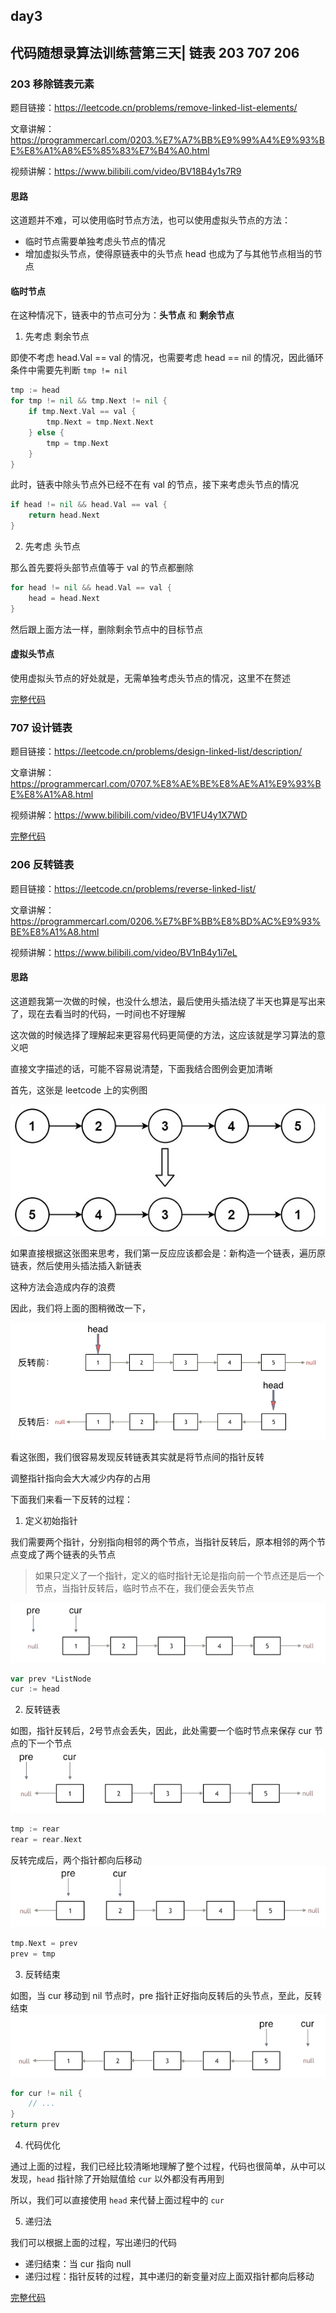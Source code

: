 ## day3

## 代码随想录算法训练营第三天| 链表 203 707 206

### 203 移除链表元素

题目链接：https://leetcode.cn/problems/remove-linked-list-elements/

文章讲解：https://programmercarl.com/0203.%E7%A7%BB%E9%99%A4%E9%93%BE%E8%A1%A8%E5%85%83%E7%B4%A0.html

视频讲解：https://www.bilibili.com/video/BV18B4y1s7R9

#### 思路
这道题并不难，可以使用临时节点方法，也可以使用虚拟头节点的方法：

- 临时节点需要单独考虑头节点的情况
- 增加虚拟头节点，使得原链表中的头节点 head 也成为了与其他节点相当的节点

#### 临时节点
在这种情况下，链表中的节点可分为：**头节点** 和 **剩余节点**

1. 先考虑 剩余节点

即使不考虑 head.Val == val 的情况，也需要考虑 head == nil 的情况，因此循环条件中需要先判断 `tmp != nil`
```go
tmp := head
for tmp != nil && tmp.Next != nil {
    if tmp.Next.Val == val {
        tmp.Next = tmp.Next.Next
    } else {
        tmp = tmp.Next
    }
}
```
此时，链表中除头节点外已经不在有 val 的节点，接下来考虑头节点的情况
```go
if head != nil && head.Val == val {
    return head.Next
}
```

2. 先考虑 头节点

那么首先要将头部节点值等于 val 的节点都删除
```go
for head != nil && head.Val == val {
    head = head.Next
}
```
然后跟上面方法一样，删除剩余节点中的目标节点

#### 虚拟头节点
使用虚拟头节点的好处就是，无需单独考虑头节点的情况，这里不在赘述

[完整代码](https://github.com/hd2yao/leetcode/tree/master/training/day3/0203_remove_linked_list_elements.go)


### 707 设计链表

题目链接：https://leetcode.cn/problems/design-linked-list/description/

文章讲解：https://programmercarl.com/0707.%E8%AE%BE%E8%AE%A1%E9%93%BE%E8%A1%A8.html

视频讲解：https://www.bilibili.com/video/BV1FU4y1X7WD

[完整代码](https://github.com/hd2yao/leetcode/tree/master/training/day3/707_design_linked_list.go)


### 206 反转链表

题目链接：https://leetcode.cn/problems/reverse-linked-list/

文章讲解：https://programmercarl.com/0206.%E7%BF%BB%E8%BD%AC%E9%93%BE%E8%A1%A8.html

视频讲解：https://www.bilibili.com/video/BV1nB4y1i7eL

#### 思路
这道题我第一次做的时候，也没什么想法，最后使用头插法绕了半天也算是写出来了，现在去看当时的代码，一时间也不好理解

这次做的时候选择了理解起来更容易代码更简便的方法，这应该就是学习算法的意义吧

直接文字描述的话，可能不容易说清楚，下面我结合图例会更加清晰

首先，这张是 leetcode 上的实例图

![0206_1](0206_1.png)

如果直接根据这张图来思考，我们第一反应应该都会是：新构造一个链表，遍历原链表，然后使用头插法插入新链表

这种方法会造成内存的浪费

因此，我们将上面的图稍微改一下，

![0206_2](0206_2.png)

看这张图，我们很容易发现反转链表其实就是将节点间的指针反转

调整指针指向会大大减少内存的占用

下面我们来看一下反转的过程：

1. 定义初始指针

我们需要两个指针，分别指向相邻的两个节点，当指针反转后，原本相邻的两个节点变成了两个链表的头节点

> 如果只定义了一个指针，定义的临时指针无论是指向前一个节点还是后一个节点，当指针反转后，临时节点不在，我们便会丢失节点

![0206_3](0206_3.png)

```go
var prev *ListNode
cur := head
```

2. 反转链表

如图，指针反转后，2号节点会丢失，因此，此处需要一个临时节点来保存 cur 节点的下一个节点
![0206_4](0206_4.png)
```go
tmp := rear
rear = rear.Next
```

反转完成后，两个指针都向后移动
![0206_5](0206_5.png)
```go
tmp.Next = prev
prev = tmp
```

3. 反转结束

如图，当 cur 移动到 nil 节点时，pre 指针正好指向反转后的头节点，至此，反转结束
![0206_6](0206_6.png)
```go
for cur != nil {
    // ...
}
return prev
```

4. 代码优化

通过上面的过程，我们已经比较清晰地理解了整个过程，代码也很简单，从中可以发现，`head` 指针除了开始赋值给 `cur` 以外都没有再用到

所以，我们可以直接使用 `head` 来代替上面过程中的 `cur`

5. 递归法

我们可以根据上面的过程，写出递归的代码

- 递归结束：当 cur 指向 null
- 递归过程：指针反转的过程，其中递归的新变量对应上面双指针都向后移动

[完整代码](https://github.com/hd2yao/leetcode/tree/master/training/day3/0206_reverse_linked_list.go)